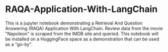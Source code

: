 # RAQA-Application-With-LangChain
This is a jupyter notebook demonstrating a Retrieval And Question Answering (RAQA) Application With LangChain.
Review data from the movie "Napoleon" is scraped from the IMDB site and queried.
This notebook will be installed on a HuggingFace space as a demonstration that can be used as a "go-by".
